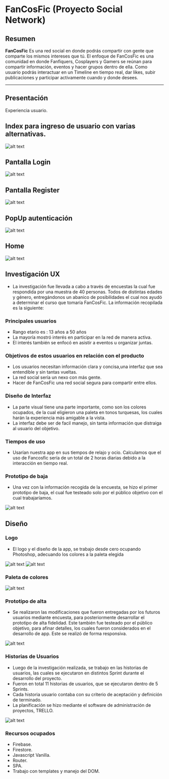 # FanCosFic (Proyecto Social Network)



## Resumen

**FanCosFic** Es una red social en donde podrás compartir con gente que comparte los mismos intereses que tú. El enfoque de FanCosFic es una comunidad en donde Fanfiquers, Cosplayers y Gamers se reúnan para compartir información, eventos y hacer grupos dentro de ella. Como usuario podrás interactuar en un Timeline en tiempo real, dar likes, subir publicaciones y participar activamente cuando y donde desees. 

***

## Presentación 
Experiencia usuario.

## Index para ingreso de usuario con varias alternativas.

![alt text](./src/img/welcome.png)

## Pantalla Login

![alt text](./src/img/login.png)

## Pantalla Register

![alt text](./src/img/register.png)

## PopUp autenticación

![alt text](./src/img/autenticacion.png)

## Home

![alt text](./src/img/home.png)





## Investigación UX


* La investigación fue llevada a cabo a través de encuestas la cual fue respondida por una muestra de 40 personas. Todos de  distintas edades y género, entregándonos un abanico de posibilidades el cual nos ayudó a determinar el curso que tomaría FanCosFic. La información recopilada es la siguiente:

### Principales usuarios

* Rango etario es : 13 años a  50 años
* La mayoría mostró interés en participar en la red de manera activa.
* El interés también se enfocó en asistir a eventos u organizar juntas.


### Objetivos de estos usuarios en relación con el producto

* Los usuarios necesitan información clara y concisa,una interfaz que sea entendible y sin tantas vueltas.
* La red social sería un nexo con más gente.
* Hacer de FanCosFic una red social segura para compartir entre ellos.


### Diseño de Interfaz

* La parte visual tiene una parte importante, como son los colores ocupados, de la cual eligieron una paleta en tonos turquesas, los cuales harán la experiencia más amigable a la vista. 
* La interfaz debe ser de facil manejo, sin tanta información que distraiga al usuario del objetivo.

### Tiempos de uso

* Usarían nuestra app en sus tiempos de relajo y ocio. Calculamos que el uso de Fancosfic sería de un total de 2 horas diarias debido a la interacción en tiempo real.

### Prototipo de baja

* Una vez con la información recogida de la encuesta, se hizo el primer prototipo de baja, el cual fue testeado solo por el público objetivo con el cual trabajaríamos.

![alt text](./src/img/prototipobaja.png)

## Diseño

### Logo

* El logo y el diseño de la app, se trabajo desde cero ocupando Photoshop, adecuando los colores a la paleta elegida

![alt text](./src/img/logoF.png)
![alt text](./src/img/logofon.png)


### Paleta de colores

![alt text](./src/img/paleta.jpg)

### Prototipo de alta

* Se realizaron las modificaciones que fueron entregadas por los futuros usuarios mediante encuesta, para posteriormente desarrollar el prototipo de alta fidelidad. Este también fue testeado por el público objetivo, para afinar detalles, los cuales fueron considerados en el desarrollo de app. Este se realizó de forma responsiva.

![alt text](./src/img/alta.png)

### Historias de Usuarios

* Luego de la investigación realizada, se trabajo en las historias de usuarios, las cuales se ejecutaron en distintos Sprint durante el desarrollo del proyecto. 
* Fueron en total 11 historias de usuarios, que se ejecutaron dentro de 5 Sprints.
* Cada historia usuario contaba con su criterio de aceptación y definición de terminado.
* La planificación se hizo mediante el software de administración de proyectos, TRELLO.

![alt text](./src/img/trello.png)

### Recursos ocupados

* Firebase.
* Firestore.
* Javascript Vanilla.
* Router.
* SPA.
* Trabajo con templates y manejo del DOM.

